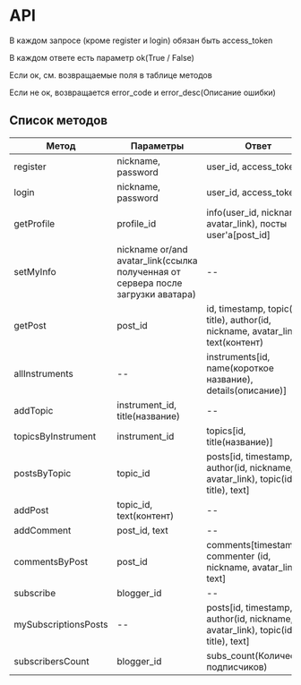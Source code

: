 # API

В каждом запросе (кроме register и login) обязан быть access_token

В каждом ответе есть параметр ok(True / False)

Если ок, см. возвращаемые поля в таблице методов

Если не ок, возвращается error_code и error_desc(Описание ошибки) 

## Список методов
| Метод | Параметры | Ответ |
| --- | --- | --- |
| register | nickname, password | user_id, access_token |
| login | nickname, password | user_id, access_token |
| getProfile | profile_id | info(user_id, nickname, avatar_link), посты user'а[post_id] |
| setMyInfo | nickname or/and avatar_link(ссылка полученная от сервера после загрузки аватара) | -- |
| getPost | post_id | id, timestamp, topic(id, title), author(id, nickname, avatar_link), text(контент) |
| allInstruments | -- | instruments[id, name(короткое название), details(описание)] |
| addTopic | instrument_id, title(название) | -- |
| topicsByInstrument | instrument_id | topics[id, title(название)] |
| postsByTopic | topic_id | posts[id, timestamp, author(id, nickname, avatar_link), topic(id, title), text] |
| addPost | topic_id, text(контент) | -- |
| addComment | post_id, text | -- |
| commentsByPost | post_id | comments[timestamp, commenter (id, nickname, avatar_link), text] |
| subscribe | blogger_id | -- |
| mySubscriptionsPosts| -- | posts[id, timestamp, author(id, nickname, avatar_link), topic(id, title), text] |
| subscribersCount | blogger_id | subs_count(Количество подписчиков) |